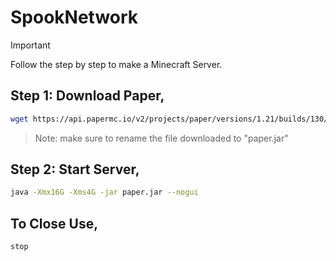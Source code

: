 # SpookNetwork
> [!IMPORTANT]
> Follow the step by step to make a Minecraft Server.

## Step 1: Download Paper,
```bash
wget https://api.papermc.io/v2/projects/paper/versions/1.21/builds/130/downloads/paper-1.21-130.jar
```
> Note: make sure to rename the file downloaded to "paper.jar"
## Step 2: Start Server,
```bash
java -Xmx16G -Xms4G -jar paper.jar --nogui
```
## To Close Use,
```bash
stop
```

